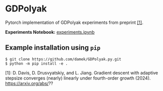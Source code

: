 # GDPolyak

Pytorch implementation of GDPolyak experiments from preprint [[1]](#1).

**Experiments Notebook:** [experiments.ipynb](experiments.ipynb)

## Example installation using `pip`
```shell
$ git clone https://github.com/damek/GDPolyak.py.git
$ python -m pip install -e .
```

[1]: D. Davis, D. Drusvyatskiy, and L. Jiang. Gradient descent with adaptive stepsize converges (nearly) linearly under fourth-order growth
 (2024). https://arxiv.org/abs/??